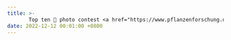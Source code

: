 ```yaml
---
title: >-
       Top ten 🏅 photo contest <a href="https://www.pflanzenforschung.de/de/pflanzenwissen/bildstrecken/die-top-ten-2022" target="_blank">pflanzenforschung.de</a> 
date: 2022-12-12 00:01:00 +0800
---
```

